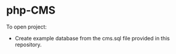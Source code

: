 # php-CMS
To open project:
- Create example database from the cms.sql file provided in this repository.

